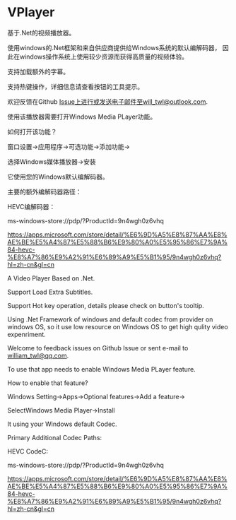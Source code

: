 # VPlayer


基于.Net的视频播放器。

使用windows的.Net框架和来自供应商提供给Windows系统的默认编解码器，
因此在windows操作系统上使用较少资源而获得高质量的视频体验。

支持加载额外的字幕。

支持热键操作，详细信息请查看按钮的工具提示。



欢迎反馈在Github Issue上进行或发送电子邮件至will_twl@outlook.com.




使用该播放器需要打开Windows Media PLayer功能。

如何打开该功能？

窗口设置→应用程序→可选功能→添加功能→

选择Windows媒体播放器→安装

它使用您的Windows默认编解码器。



主要的额外编解码器路径：

HEVC编解码器：

ms-windows-store://pdp/?ProductId=9n4wgh0z6vhq

https://apps.microsoft.com/store/detail/%E6%9D%A5%E8%87%AA%E8%AE%BE%E5%A4%87%E5%88%B6%E9%80%A0%E5%95%86%E7%9A%84-hevc-%E8%A7%86%E9%A2%91%E6%89%A9%E5%B1%95/9n4wgh0z6vhq?hl=zh-cn&gl=cn



A Video Player Based on .Net.

Support Load Extra Subtitles.

Support Hot key operation, details please check on button's tooltip.

Using .Net Framework of windows and default codec from provider on windows OS, 
so it use low resource on Windows OS to get high qulity video expenriment.


Welcome to feedback issues on Github Issue or sent e-mail to william_twl@qq.com.


To use that app needs to enable Windows Media PLayer feature.

How to enable that feature?

Windows Setting→Apps→Optional features→Add a feature→

SelectWindows Media Player→Install


It using your Windows default Codec.

Primary Additional Codec Paths:

HEVC CodeC:

ms-windows-store://pdp/?ProductId=9n4wgh0z6vhq


https://apps.microsoft.com/store/detail/%E6%9D%A5%E8%87%AA%E8%AE%BE%E5%A4%87%E5%88%B6%E9%80%A0%E5%95%86%E7%9A%84-hevc-%E8%A7%86%E9%A2%91%E6%89%A9%E5%B1%95/9n4wgh0z6vhq?hl=zh-cn&gl=cn

